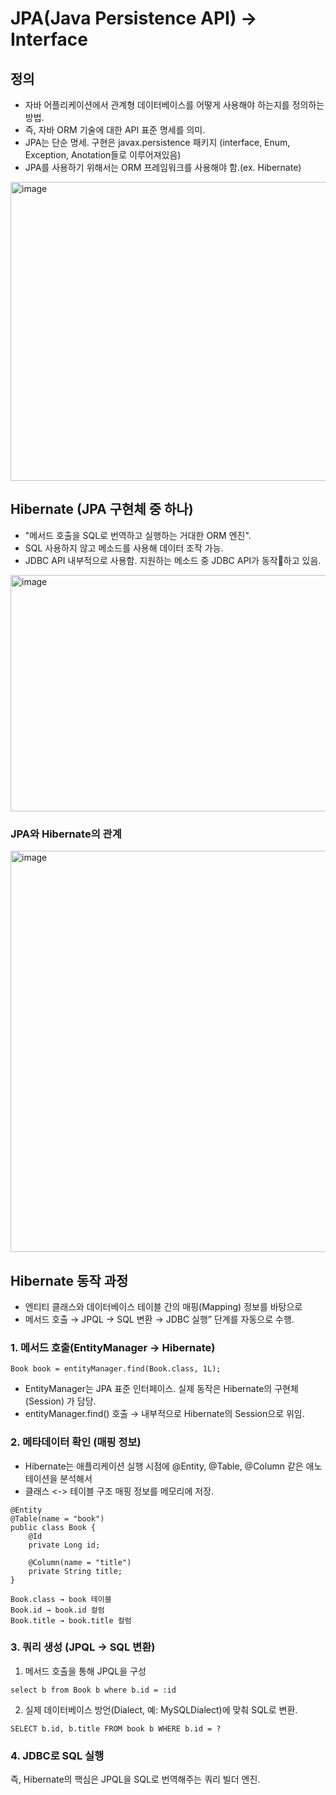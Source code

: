 # JPA(Java Persistence API) -> Interface
## 정의
- 자바 어플리케이션에서 관계형 데이터베이스를 어떻게 사용해야 하는지를 정의하는 방법.
- 즉, 자바 ORM 기술에 대한 API 표준 명세를 의미.
- JPA는 단순 명세. 구현은 javax.persistence 패키지 (interface, Enum, Exception, Anotation들로 이루어져있음)
- JPA를 사용하기 위해서는 ORM 프레임워크를 사용해야 함.(ex. Hibernate)

<img width="1028" height="478" alt="image" src="https://github.com/user-attachments/assets/74a1729d-ecc0-4cec-a3ff-ac17da35a3a3" />

## Hibernate (JPA 구현체 중 하나)
- "메서드 호출을 SQL로 번역하고 실행하는 거대한 ORM 엔진".
- SQL 사용하지 않고 메소드를 사용해 데이터 조작 가능.
- JDBC API 내부적으로 사용함. 지원하는 메소드 중 JDBC API가 동작하고 있음.
<img width="1320" height="378" alt="image" src="https://github.com/user-attachments/assets/e201aa8e-f0b3-4b29-821d-45dae9bec60b" />

### JPA와 Hibernate의 관계
<img width="1302" height="642" alt="image" src="https://github.com/user-attachments/assets/2fe4128c-5b88-4ecb-af47-2a1bd045613e" />

## Hibernate 동작 과정  
- 엔티티 클래스와 데이터베이스 테이블 간의 매핑(Mapping) 정보를 바탕으로
- 메서드 호출 → JPQL → SQL 변환 → JDBC 실행” 단계를 자동으로 수행.

### 1. 메서드 호출(EntityManager → Hibernate)

```
Book book = entityManager.find(Book.class, 1L);
```
- EntityManager는 JPA 표준 인터페이스. 실제 동작은 Hibernate의 구현체(Session) 가 담당.
- entityManager.find() 호출 → 내부적으로 Hibernate의 Session으로 위임.

### 2. 메타데이터 확인 (매핑 정보)

- Hibernate는 애플리케이션 실행 시점에 @Entity, @Table, @Column 같은 애노테이션을 분석해서
- 클래스 <-> 테이블 구조 매핑 정보를 메모리에 저장.

```'
@Entity
@Table(name = "book")
public class Book {
    @Id
    private Long id;

    @Column(name = "title")
    private String title;
}
```

```
Book.class → book 테이블
Book.id → book.id 컬럼
Book.title → book.title 컬럼
```

### 3. 쿼리 생성 (JPQL → SQL 변환)

1. 메서드 호출을 통해 JPQL을 구성

```
select b from Book b where b.id = :id
```
2. 실제 데이터베이스 방언(Dialect, 예: MySQLDialect)에 맞춰
SQL로 변환.

```
SELECT b.id, b.title FROM book b WHERE b.id = ?
```

### 4. JDBC로 SQL 실행

즉, Hibernate의 핵심은 JPQL을 SQL로 번역해주는 쿼리 빌더 엔진.
